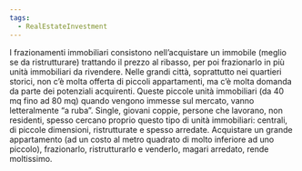 ```yaml
---
tags:
  - RealEstateInvestment
---
```

I frazionamenti immobiliari consistono nell’acquistare un immobile (meglio se da ristrutturare) trattando il prezzo al ribasso, per poi frazionarlo in più unità immobiliari da rivendere. Nelle grandi città, soprattutto nei quartieri storici, non c’è molta offerta di piccoli appartamenti, ma c’è molta domanda da parte dei potenziali acquirenti. Queste piccole unità immobiliari (da 40 mq fino ad 80 mq) quando vengono immesse sul mercato, vanno letteralmente “a ruba”. Single, giovani coppie, persone che lavorano, non residenti, spesso cercano proprio questo tipo di unità immobiliari: centrali, di piccole dimensioni, ristrutturate e spesso arredate.
Acquistare un grande appartamento (ad un costo al metro quadrato di molto inferiore ad uno piccolo), frazionarlo, ristrutturarlo e venderlo, magari arredato, rende moltissimo.